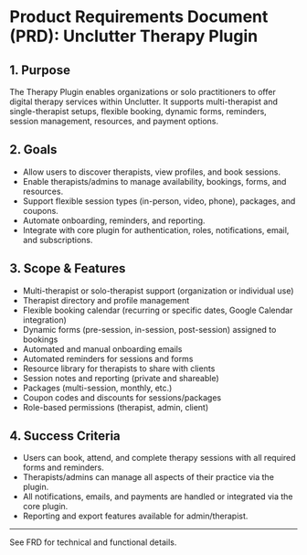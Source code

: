 # Product Requirements Document (PRD): Unclutter Therapy Plugin

## 1. Purpose
The Therapy Plugin enables organizations or solo practitioners to offer digital therapy services within Unclutter. It supports multi-therapist and single-therapist setups, flexible booking, dynamic forms, reminders, session management, resources, and payment options.

## 2. Goals
- Allow users to discover therapists, view profiles, and book sessions.
- Enable therapists/admins to manage availability, bookings, forms, and resources.
- Support flexible session types (in-person, video, phone), packages, and coupons.
- Automate onboarding, reminders, and reporting.
- Integrate with core plugin for authentication, roles, notifications, email, and subscriptions.

## 3. Scope & Features
- Multi-therapist or solo-therapist support (organization or individual use)
- Therapist directory and profile management
- Flexible booking calendar (recurring or specific dates, Google Calendar integration)
- Dynamic forms (pre-session, in-session, post-session) assigned to bookings
- Automated and manual onboarding emails
- Automated reminders for sessions and forms
- Resource library for therapists to share with clients
- Session notes and reporting (private and shareable)
- Packages (multi-session, monthly, etc.)
- Coupon codes and discounts for sessions/packages
- Role-based permissions (therapist, admin, client)

## 4. Success Criteria
- Users can book, attend, and complete therapy sessions with all required forms and reminders.
- Therapists/admins can manage all aspects of their practice via the plugin.
- All notifications, emails, and payments are handled or integrated via the core plugin.
- Reporting and export features available for admin/therapist.

---

See FRD for technical and functional details.

